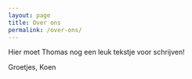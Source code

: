 ```yaml
---
layout: page
title: Over ons
permalink: /over-ons/
---
```


Hier moet Thomas nog een leuk tekstje voor schrijven!

Groetjes,
Koen